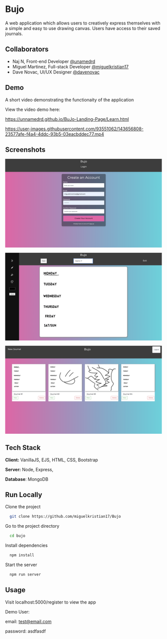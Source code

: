 # Bujo

A web application which allows users to creatively express themselves with a simple
and easy to use drawing canvas. Users have access to their saved journals.
## Collaborators

-  Naj N, Front-end Developer [@unamedrd](https://www.github.com/unnamedrd)
-  Miguel Martinez, Full-stack Developer [@miguelkristian17](https://github.com/miguelkristian17)
-  Dave Novac, UI/UX Designer [@davenovac](https://www.novakdr.com/)

## Demo

A short video demonstrating the functionaity of the application


View the video demo here: 

https://unnamedrd.github.io/BuJo-Landing-Page/Learn.html




https://user-images.githubusercontent.com/93551062/143656808-23577afe-f4a4-4ddc-93b5-03eacbddec77.mp4





## Screenshots

![App Screenshot](/views/Assets/loginsc.png?raw=true)

![App Screenshot](/views/Assets/journalsc.png?raw=true)

![App Screenshot](/views/Assets/indexsc.png?raw=true)


## Tech Stack

**Client:** VanillaJS, EJS, HTML, CSS, Bootstrap

**Server:** Node, Express, 

**Database**: MongoDB


## Run Locally

Clone the project

```bash
  git clone https://github.com/miguelkristian17/Bujo
```

Go to the project directory

```bash
  cd bujo
```

Install dependencies

```bash
  npm install
```

Start the server

```bash
  npm run server
```


## Usage

Visit localhost:5000/register to view the app

Demo User:

email: test@email.com

password: asdfasdf
